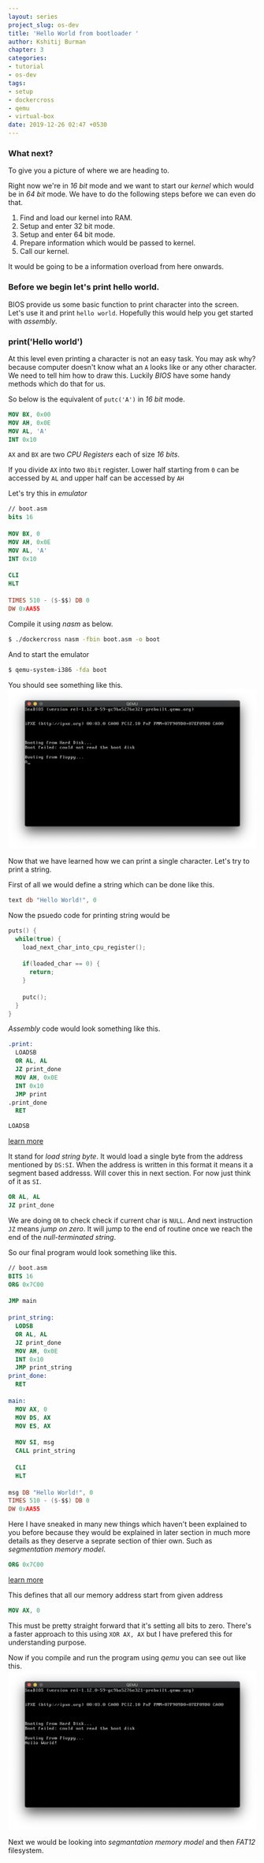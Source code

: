```yaml
---
layout: series
project_slug: os-dev
title: 'Hello World from bootloader '
author: Kshitij Burman
chapter: 3
categories:
- tutorial
- os-dev
tags:
- setup
- dockercross
- qemu
- virtual-box
date: 2019-12-26 02:47 +0530
---
```

### What next?
To give you a picture of where we are heading to.

Right now we're in *16 bit* mode and we want to start our *kernel* which would be in *64 bit* mode.
We have to do the following steps before we can even do that.

1. Find and load our kernel into RAM.
2. Setup and enter 32 bit mode.
3. Setup and enter 64 bit mode.
4. Prepare information which would be passed to kernel.
5. Call our kernel.

It would be going to be a information overload from here onwards.

<!--more-->

### Before we begin let's print hello world.
BIOS provide us some basic function to print character into the screen. Let's use it and print `hello world`.
Hopefully this would help you get started with *assembly*.

### print('Hello world')
At this level even printing a character is not an easy task. You may ask why? because computer doesn't know what an `A` looks like or any other character. We need to tell him how to draw this. Luckily *BIOS* have some handy methods which do that for us.

So below is the equivalent of `putc('A')` in *16 bit* mode.

```nasm
MOV BX, 0x00
MOV AH, 0x0E
MOV AL, 'A'
INT 0x10
```
`AX` and `BX` are two *CPU Registers* each of size _16 bits_.

If you divide `AX` into two `8bit` register. Lower half starting from `0` can be accessed by `AL` and upper half can be accessed by `AH`

Let's try this in *emulator*
```nasm
// boot.asm 
bits 16

MOV BX, 0
MOV AH, 0x0E
MOV AL, 'A'
INT 0x10

CLI
HLT

TIMES 510 - ($-$$) DB 0
DW 0xAA55
```

Compile it using *nasm* as below.
```bash
$ ./dockercross nasm -fbin boot.asm -o boot
```

And to start the emulator
```bash
$ qemu-system-i386 -fda boot
```


You should see something like this.
![QEMU Emulator](/assets/img/qemu-with-a.png)

Now that we have learned how we can print a single character. Let's try to print a string.

First of all we would define a string which can be done like this.
```nasm
text db "Hello World!", 0
```

Now the psuedo code for printing string would be
```c
puts() {
  while(true) {
    load_next_char_into_cpu_register();

    if(loaded_char == 0) {
      return;
    } 
    
    putc();
  }
}
```

*Assembly* code would look something like this.

```nasm
.print:
  LOADSB
  OR AL, AL
  JZ print_done
  MOV AH, 0x0E
  INT 0x10
  JMP print
.print_done
  RET
```

```nasm
LOADSB
```
[learn more](https://www.aldeid.com/wiki/X86-assembly/Instructions/lodsb)

It stand for *load string byte*. It would load a single byte from the address mentioned by `DS:SI`.
When the address is written in this format it means it a segment based addresss. Will cover this in next section. For now just think of it as `SI`.

```nasm
OR AL, AL
JZ print_done
```
We are doing `OR` to check check if current char is `NULL`.
And next instruction `JZ` means *jump on zero*. It will jump to the end of routine once we reach the end of the *null-terminated string*.


So our final program would look something like this.
```nasm
// boot.asm
BITS 16
ORG 0x7C00

JMP main

print_string:
  LODSB
  OR AL, AL
  JZ print_done
  MOV AH, 0x0E
  INT 0x10
  JMP print_string
print_done:
  RET

main:
  MOV AX, 0
  MOV DS, AX
  MOV ES, AX

  MOV SI, msg
  CALL print_string

  CLI
  HLT

msg DB "Hello World!", 0
TIMES 510 - ($-$$) DB 0
DW 0xAA55
```

Here I have sneaked in many new things which haven't been explained to you before because they would be explained in later section in much more details as they deserve a seprate section of thier own. Such as *segmentation memory model*.

```nasm
ORG 0x7C00
```
[learn more](https://nasm.us/doc/nasmdoc7.html#section-7.1.1)

This defines that all our memory address start from given address

```nasm
MOV AX, 0
```
This must be pretty straight forward that it's setting all bits to zero. There's a faster approach to this using `XOR AX, AX` but I have prefered this for understanding purpose.

Now if you compile and run the program using *qemu* you can see out like this.
![QEMU Hello World](/assets/img/qemu-bootloader-hello-world.png)

Next we would be looking into *segmantation memory model* and then *FAT12* filesystem.